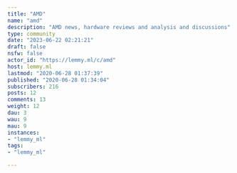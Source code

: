 ```yaml
---
title: "AMD" 
name: "amd"
description: "AMD news, hardware reviews and analysis and discussions"
type: community
date: "2023-06-22 02:21:21"
draft: false
nsfw: false
actor_id: "https://lemmy.ml/c/amd"
host: lemmy.ml
lastmod: "2020-06-28 01:37:39"
published: "2020-06-28 01:34:04"
subscribers: 216
posts: 12
comments: 13
weight: 12
dau: 3
wau: 9
mau: 9
instances:
- "lemmy_ml"
tags: 
- "lemmy_ml"

---
```

